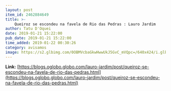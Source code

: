 ```yaml
---
layout: post
item_id: 2462884649
title: >-
    Queiroz se escondeu na favela de Rio das Pedras : Lauro Jardim
author: Tatu D'Oquei
date: 2019-01-21 15:22:00
pub_date: 2019-01-21 15:22:00
time_added: 2019-01-22 00:30:26
category: avisamos
image: https://s2.glbimg.com/0OBMVcbaGkwHwwUkJ5GvC_mVQpc=/640x424/i.glbimg.com/og/ig/infoglobo1/f/original/2019/01/21/79645251_rio_de_janeiro_31-10-2018_o_biologo_mario_moscatelli_encaminhara_os_descasos_e_estragos.jpg
---
```


**Link:** [https://blogs.oglobo.globo.com/lauro-jardim/post/queiroz-se-escondeu-na-favela-de-rio-das-pedras.html](https://blogs.oglobo.globo.com/lauro-jardim/post/queiroz-se-escondeu-na-favela-de-rio-das-pedras.html)

